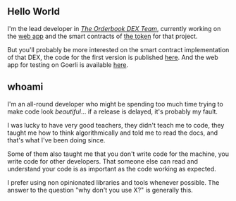 ## Hello World

I'm the lead developer in [*The Orderbook DEX Team*](https://github.com/TheOrderbookDEX), currently working on the [web app](https://github.com/TheOrderbookDEX/orderbook-dex-webapp) and the smart contracts of [the token](https://github.com/TheOrderbookDEX/orderbook-dex-token) for that project.

But you'll probably be more interested on the smart contract implementation of that DEX, the code for the first version is published [here](https://github.com/TheOrderbookDEX/orderbook-dex-v1). And the web app for testing on Goerli is available [here](https://orderbookdex.com/app/).

## whoami

I'm an all-round developer who might be spending too much time trying to make code look *beautiful*... if a release is delayed, it's probably my fault.

I was lucky to have very good teachers, they didn't teach me to code, they taught me how to think algorithmically and told me to read the docs, and that's what I've been doing since.

Some of them also taught me that you don't write code for the machine, you write code for other developers. That someone else can read and understand your code is as important as the code working as expected.

I prefer using non opinionated libraries and tools whenever possible. The answer to the question "why don't you use X?" is generally this.
